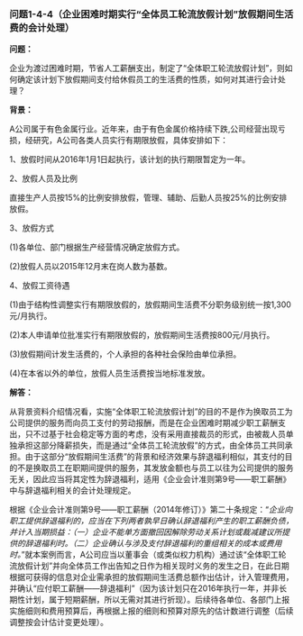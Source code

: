 ### 问题1-4-4（企业困难时期实行“全体员工轮流放假计划”放假期间生活费的会计处理）

**问题：**

企业为渡过困难时期，节省人工薪酬支出，制定了“全体职工轮流放假计划”，则如何确定该计划下放假期间支付给休假员工的生活费的性质，如何对其进行会计处理？

**背景：**

A公司属于有色金属行业。近年来，由于有色金属价格持续下跌,公司经营出现亏损，经研究，A公司各类人员实行有期限放假，具体安排如下：

1、放假时间从2016年1月1日起执行，该计划的执行期限暂定为一年。

2、放假人员及比例

直接生产人员按15%的比例安排放假，管理、辅助、后勤人员按25%的比例安排放假。

3、放假方式

(1)各单位、部门根据生产经营情况确定放假方式。

(2)放假人员以2015年12月末在岗人数为基数。

4、放假工资待遇

(1)由于结构性调整实行有期限放假的，放假期间生活费不分职务级别统一按1,300元/月执行。

(2)本人申请单位批准实行有期限放假的，放假期间生活费按800元/月执行。

(3)放假期间计发生活费的，个人承担的各种社会保险由单位承担。

(4)在本省以外的单位，放假人员生活费按当地标准发放。

**解答：**

从背景资料介绍情况看，实施“全体职工轮流放假计划”的目的不是作为换取员工为公司提供的服务而向员工支付的劳动报酬，而是在企业困难时期减少职工薪酬支出，只不过基于社会稳定等方面的考虑，没有采用直接裁员的形式，由被裁人员单独承担这部分降薪损失，而是通过“全体员工轮流放假”的方式，由全体员工共同承担。由于这部分“放假期间生活费”的背景和经济效果与辞退福利相似，其支付的目的不是换取员工在职期间提供的服务，其发放金额也与员工以往为公司提供的服务无关，因此应当将其定性为辞退福利，适用《企业会计准则第9号——职工薪酬》中与辞退福利相关的会计处理规定。

根据《企业会计准则第9号——职工薪酬（2014年修订）》第二十条规定：“*企业向职工提供辞退福利的，应当在下列两者孰早日确认辞退福利产生的职工薪酬负债，并计入当期损益：（一）企业不能单方面撤回因解除劳动关系计划或裁减建议所提供的辞退福利时。（二）企业确认与涉及支付辞退福利的重组相关的成本或费用时。*”就本案例而言，A公司应当以董事会（或类似权力机构）通过该“全体职工轮流放假计划”并向全体员工作出告知之日作为相关现时义务的发生之日，在此日期根据可获得的信息对企业需承担的放假期间生活费总额作出估计，计入管理费用，并确认“应付职工薪酬——辞退福利”（因为该计划只在2016年执行一年，并非长期性计划，属于短期薪酬，所以无需对其进行折现）。后续待各单位、各部门上报实施细则和费用预算后，再根据上报的细则和预算对原先的估计数进行调整（后续调整按会计估计变更处理）。